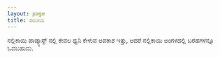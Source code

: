 ```yaml
---
layout: page
title: ಪರಿಚಯ
---
```


ನಲ್ಲಿಕಾಯಿ ಪಾಡ್ಕ್ಯಾಸ್ಟ್ ನಲ್ಲಿ ಕೇವಲ ಧ್ವನಿ ಕೇಳುವ ಅವಕಾಶ ಇತ್ತು, ಆದರೆ ನಲ್ಲಿಕಾಯಿ ಅಂಗಳದಲ್ಲಿ ಬರಹಗಳನ್ನೂ ಓದಬಹುದು.
